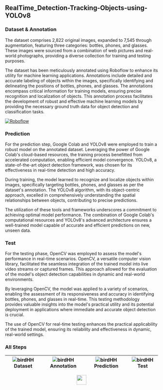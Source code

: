 ## RealTime_Detection-Tracking-Objects-using-YOLOv8


### Dataset & Annotation
<p align="left">

The dataset comprises 2,822 original images, expanded to 7,545 through augmentation, featuring three categories: bottles, phones, and glasses. These images were sourced from a combination of web pictures and real-world photographs, providing a diverse collection for training and testing purposes.

The dataset has been meticulously annotated using Roboflow to enhance its utility for machine learning applications. Annotations include detailed and accurate labeling of objects within the images, specifically identifying and delineating the positions of bottles, phones, and glasses. The annotations encompass critical information for training models, ensuring precise recognition and localization of objects. This annotation process facilitates the development of robust and effective machine learning models by providing the necessary ground truth data for object detection and classification tasks.</p> 

[![Roboflow](https://img.shields.io/badge/Roboflow-Dataset-purple.svg)](https://universe.roboflow.com/projectdeeplearning/project_deeplearning)


### Prediction  

<p align="left">

For the prediction step, Google Colab and YOLOv8 were employed to train a robust model on the annotated dataset. Leveraging the power of Google Colab's cloud-based resources, the training process benefitted from accelerated computation, enabling efficient model convergence. YOLOv8, a state-of-the-art object detection framework, was chosen for its effectiveness in real-time detection and high accuracy.

During training, the model learned to recognize and localize objects within images, specifically targeting bottles, phones, and glasses as per the dataset's annotation. The YOLOv8 algorithm, with its object-centric approach, excelled in comprehensively understanding the spatial relationships between objects, contributing to precise predictions.

The utilization of these tools and frameworks underscores a commitment to achieving optimal model performance. The combination of Google Colab's computational resources and YOLOv8's advanced architecture ensures a well-trained model capable of accurate and efficient predictions on new, unseen data.</p>

### Test

<p align="left">
For the testing phase, OpenCV was employed to assess the model's performance in real-time scenarios. OpenCV, a versatile computer vision library, facilitated the seamless integration of the trained model into live video streams or captured frames. This approach allowed for the evaluation of the model's object detection capabilities in dynamic and real-world environments.

By leveraging OpenCV, the model was applied to a variety of scenarios, enabling the assessment of its responsiveness and accuracy in identifying bottles, phones, and glasses in real-time. This testing methodology provides valuable insights into the model's practical utility and its potential deployment in applications where immediate and accurate object detection is crucial.

The use of OpenCV for real-time testing enhances the practical applicability of the trained model, ensuring its reliability and effectiveness in dynamic, real-world settings.
</p>
    
### All Steps 

| ![birdHH](https://github.com/YassineOurara/RealTime_Detection-Tracking-Objects-using-YOLOv8/assets/101317995/81298116-bd88-4d0e-8df4-f87821edf4cd) **Dataset** | ![birdHH](https://github.com/YassineOurara/RealTime_Detection-Tracking-Objects-using-YOLOv8/assets/101317995/81298116-bd88-4d0e-8df4-f87821edf4cd) **Annotation** | ![birdHH](https://github.com/YassineOurara/RealTime_Detection-Tracking-Objects-using-YOLOv8/assets/101317995/81298116-bd88-4d0e-8df4-f87821edf4cd) **Prediction** | ![birdHH](https://github.com/YassineOurara/RealTime_Detection-Tracking-Objects-using-YOLOv8/assets/101317995/81298116-bd88-4d0e-8df4-f87821edf4cd) **Test** |
| --- | --- | --- | --- |



<p align="center" >
  <a href="https://www.linkedin.com/in/yassine-ourara/" target="blank"><img align="center" src="https://raw.githubusercontent.com/rahuldkjain/github-profile-readme-generator/master/src/images/icons/Social/linked-in-alt.svg" height="32" width="32" /></a> 
</p>

